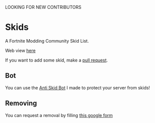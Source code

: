 LOOKING FOR NEW CONTRIBUTORS

# Skids
A Fortnite Modding Community Skid List.

Web view [here](https://beat-yt.github.io/Skids/)

If you want to add some skid, make a [pull request](https://github.com/Beat-YT/Skids/pulls).

## Bot
You can use the [Anti Skid Bot](https://discord.com/oauth2/authorize?client_id=818691118412726292&permissions=8&scope=bot) I made to protect your server from skids!


## Removing
You can request a removal by filling [this google form](https://docs.google.com/forms/d/e/1FAIpQLSdUtWGm8_BQAAufkMneVErIjmLrr3Cb694sxwG3GhtecnzHvQ/viewform)
